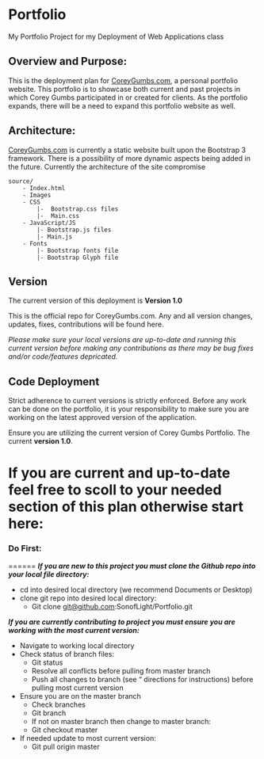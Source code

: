 # Portfolio
My Portfolio Project for my Deployment of Web Applications class

## Overview and Purpose:

This is the deployment plan for [CoreyGumbs.com](http://wwww.CoreyGumbs.com), a personal portfolio website.  This portfolio is to showcase both current and past projects in which Corey Gumbs participated in or created for clients. As the portfolio expands, there will be a need to expand this portfolio website as well.

## Architecture:
 [CoreyGumbs.com](http://wwww.CoreyGumbs.com) is currently a static website built upon the Bootstrap 3 framework.  There is a possibility of more dynamic aspects being added in the future. Currently the architecture of the site compromise
 
    source/
        - Index.html
        - Images
        - CSS
            |-  Bootstrap.css files
            |-  Main.css
        - JavaScript/JS
            |- Bootstrap.js files
            |- Main.js
        - Fonts 
            |- Bootstrap fonts file
            |- Bootstrap Glyph file


## Version
The current version of this deployment is **Version 1.0**

This is the official repo for CoreyGumbs.com. Any and all version changes, updates, fixes, contributions will be found here. 

*Please make sure your local versions are up-to-date and running this current version before making any contributions as there may be bug fixes and/or code/features depricated.*

## Code Deployment
Strict adherence to current versions is strictly enforced. Before any work can be done on the portfolio, it is your responsibility to make sure you are working on the latest approved version of the application. 

Ensure you are utilizing the current version of Corey Gumbs Portfolio. The current **version  1.0**. 

If you are current and up-to-date feel free to scoll to your needed section of this plan otherwise start here:
=======
### Do First:
======
**_If you are new to this project you must clone the Github repo into your local file directory:_**

+ cd into desired local directory (we recommend Documents or Desktop)
+ clone git repo into desired local directory:
    + Git clone git@github.com:SonofLight/Portfolio.git

**_If you are currently contributing to project you must ensure you are working with the most current version:_**

+ Navigate to working local directory
+ Check status of branch files: 
    + Git status
    + Resolve all conflicts before pulling from master branch
    + Push all changes to branch (see “ directions for instructions) before pulling most current version
+ Ensure you are on the master branch
    + Check branches
    + Git branch
    + If not on master branch then change to master branch:
    + Git checkout master
+ If needed update to most current version:
    + Git pull origin master

